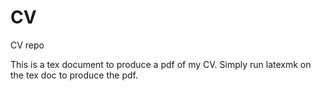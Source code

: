 # CV
CV repo

This is a tex document to produce a pdf of my CV. Simply run latexmk on the tex doc to produce the pdf.

